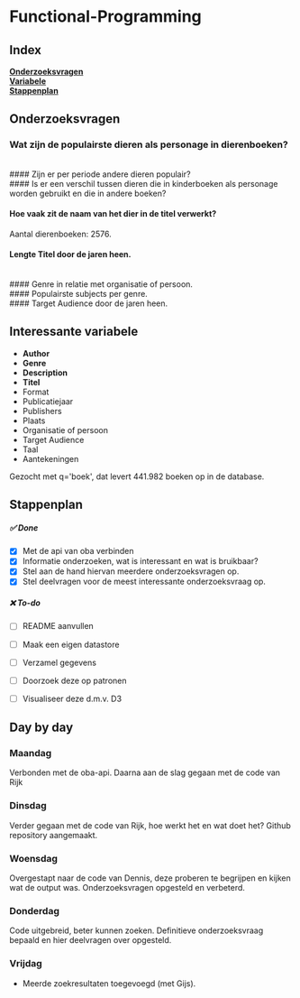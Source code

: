 # Functional-Programming

## Index

**[Onderzoeksvragen](##Onderzoeksvragen)** <br>
**[Variabele](##interessante-variabele)**<br>
**[Stappenplan](##Stappenplan)**<br>

## Onderzoeksvragen

### Wat zijn de populairste dieren als personage in dierenboeken?
<br>
#### Zijn er per periode andere dieren populair?
<br>
#### Is er een verschil tussen dieren die in kinderboeken als personage worden gebruikt en die in andere boeken?

#### Hoe vaak zit de naam van het dier in de titel verwerkt?
Aantal dierenboeken: 2576.

#### Lengte Titel door de jaren heen.
<br>
#### Genre in relatie met organisatie of persoon.
<br>
#### Populairste subjects per genre.
<br>
#### Target Audience door de jaren heen. 
 

## Interessante variabele

* **Author**
* **Genre**
* **Description**
* **Titel**
* Format
* Publicatiejaar
* Publishers
* Plaats 
* Organisatie of persoon
* Target Audience 
* Taal
* Aantekeningen


Gezocht met q='boek', dat levert 441.982 boeken op in de database.


## Stappenplan

##### ✅ Done

- [x] Met de api van oba verbinden 
- [x] Informatie onderzoeken, wat is interessant en wat is bruikbaar? 
- [x] Stel aan de hand hiervan meerdere onderzoeksvragen op.
- [x] Stel deelvragen voor de meest interessante onderzoeksvraag op.

##### ❌ To-do 
- [ ] README aanvullen
- [ ] Maak een eigen datastore
- [ ] Verzamel gegevens
- [ ] Doorzoek deze op patronen
- [ ] Visualiseer deze d.m.v. D3


## Day by day

### Maandag
Verbonden met de oba-api. Daarna aan de slag gegaan met de code van Rijk

### Dinsdag
Verder gegaan met de code van Rijk, hoe werkt het en wat doet het?
Github repository aangemaakt. 

### Woensdag
Overgestapt naar de code van Dennis, deze proberen te begrijpen en kijken wat de output was.
Onderzoeksvragen opgesteld en verbeterd.

### Donderdag
Code uitgebreid, beter kunnen zoeken. Definitieve onderzoeksvraag bepaald en hier deelvragen over  opgesteld.

### Vrijdag
* Meerde zoekresultaten toegevoegd (met Gijs).